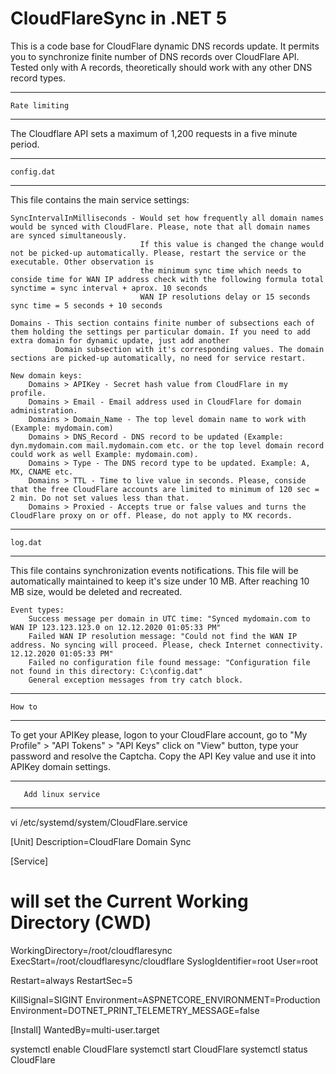 # CloudFlareSync in .NET 5

This is a code base for CloudFlare dynamic DNS records update. It permits you to synchronize finite number of DNS records over CloudFlare API. Tested only with A records, theoretically should work with any other DNS record types.


**********************
	Rate limiting
**********************

The Cloudflare API sets a maximum of 1,200 requests in a five minute period.

**********************
	config.dat
**********************

This file contains the main service settings:
	
	SyncIntervalInMilliseconds - Would set how frequently all domain names would be synced with CloudFlare. Please, note that all domain names are synced simultaneously.
							     If this value is changed the change would not be picked-up automatically. Please, restart the service or the executable. Other observation is
								 the minimum sync time which needs to conside time for WAN IP address check with the following formula total synctime = sync interval + aprox. 10 seconds
								 WAN IP resolutions delay or 15 seconds sync time = 5 seconds + 10 seconds
	
	Domains - This section contains finite number of subsections each of them holding the settings per particular domain. If you need to add extra domain for dynamic update, just add another
		      Domain subsection with it's corresponding values. The domain sections are picked-up automatically, no need for service restart.

	New domain keys:
	    Domains > APIKey - Secret hash value from CloudFlare in my profile.
	    Domains > Email - Email address used in CloudFlare for domain administration.
		Domains > Domain_Name - The top level domain name to work with (Example: mydomain.com)
		Domains > DNS_Record - DNS record to be updated (Example: dyn.mydomain.com mail.mydomain.com etc. or the top level domain record could work as well Example: mydomain.com).
		Domains > Type - The DNS record type to be updated. Example: A, MX, CNAME etc.
		Domains > TTL - Time to live value in seconds. Please, conside that the free CloudFlare accounts are limited to minimum of 120 sec = 2 min. Do not set values less than that.
		Domains > Proxied - Accepts true or false values and turns the CloudFlare proxy on or off. Please, do not apply to MX records.

**********************
	log.dat
**********************

This file contains synchronization events notifications. This file will be automatically maintained to keep it's size under 10 MB. After reaching 10 MB size, would be deleted and recreated.

	Event types:
		Success message per domain in UTC time: "Synced mydomain.com to WAN IP 123.123.123.0 on 12.12.2020 01:05:33 PM"
		Failed WAN IP resolution message: "Could not find the WAN IP address. No syncing will proceed. Please, check Internet connectivity. 12.12.2020 01:05:33 PM"
		Failed no configuration file found message: "Configuration file not found in this directory: C:\config.dat"
		General exception messages from try catch block.

**********************
	How to
**********************

To get your APIKey please, logon to your CloudFlare account, go to "My Profile" > "API Tokens" > "API Keys" click on "View" button, type your password and resolve the Captcha. Copy the API Key
value and use it into APIKey domain settings.


******************************
       Add linux service
******************************

vi /etc/systemd/system/CloudFlare.service


[Unit]
Description=CloudFlare Domain Sync

[Service]
# will set the Current Working Directory (CWD)
WorkingDirectory=/root/cloudflaresync
ExecStart=/root/cloudflaresync/cloudflare
SyslogIdentifier=root
User=root

Restart=always
RestartSec=5

KillSignal=SIGINT
Environment=ASPNETCORE_ENVIRONMENT=Production
Environment=DOTNET_PRINT_TELEMETRY_MESSAGE=false

[Install]
WantedBy=multi-user.target

systemctl enable CloudFlare
systemctl start CloudFlare
systemctl status CloudFlare
